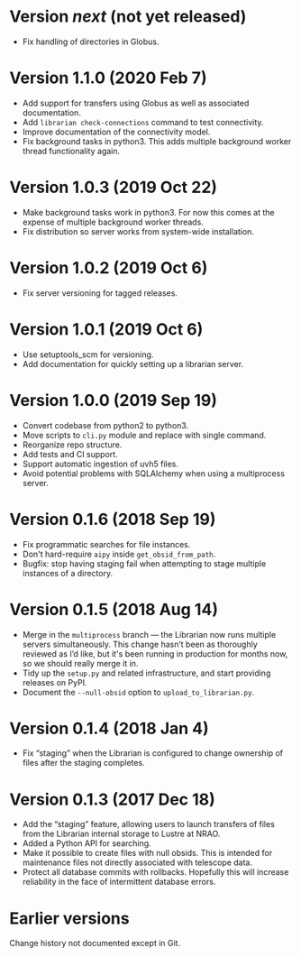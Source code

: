 # Version *next* (not yet released)
- Fix handling of directories in Globus.


# Version 1.1.0 (2020 Feb 7)
- Add support for transfers using Globus as well as associated documentation.
- Add `librarian check-connections` command to test connectivity.
- Improve documentation of the connectivity model.
- Fix background tasks in python3. This adds multiple background
  worker thread functionality again.


# Version 1.0.3 (2019 Oct 22)

- Make background tasks work in python3. For now this comes at the
  expense of multiple background worker threads.
- Fix distribution so server works from system-wide installation.


# Version 1.0.2 (2019 Oct 6)

- Fix server versioning for tagged releases.


# Version 1.0.1 (2019 Oct 6)

- Use setuptools_scm for versioning.
- Add documentation for quickly setting up a librarian server.


# Version 1.0.0 (2019 Sep 19)

- Convert codebase from python2 to python3.
- Move scripts to `cli.py` module and replace with single command.
- Reorganize repo structure.
- Add tests and CI support.
- Support automatic ingestion of uvh5 files.
- Avoid potential problems with SQLAlchemy when using a multiprocess
  server.


# Version 0.1.6 (2018 Sep 19)

- Fix programmatic searches for file instances.
- Don't hard-require `aipy` inside `get_obsid_from_path`.
- Bugfix: stop having staging fail when attempting to stage multiple
  instances of a directory.


# Version 0.1.5 (2018 Aug 14)

- Merge in the `multiprocess` branch — the Librarian now runs multiple
  servers simultaneously. This change hasn’t been as thoroughly reviewed
  as I’d like, but it's been running in production for months now, so
  we should really merge it in.
- Tidy up the `setup.py` and related infrastructure, and start providing
  releases on PyPI.
- Document the `--null-obsid` option to `upload_to_librarian.py`.


# Version 0.1.4 (2018 Jan 4)

- Fix “staging” when the Librarian is configured to change ownership of
  files after the staging completes.


# Version 0.1.3 (2017 Dec 18)

- Add the “staging” feature, allowing users to launch transfers of files
  from the Librarian internal storage to Lustre at NRAO.
- Added a Python API for searching.
- Make it possible to create files with null obsids. This is intended for
  maintenance files not directly associated with telescope data.
- Protect all database commits with rollbacks. Hopefully this will increase
  reliability in the face of intermittent database errors.


# Earlier versions

Change history not documented except in Git.
